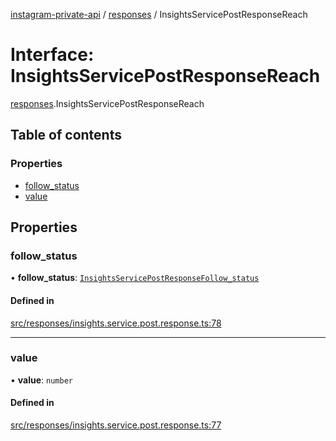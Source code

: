 [instagram-private-api](../../README.md) / [responses](../../modules/responses.md) / InsightsServicePostResponseReach

# Interface: InsightsServicePostResponseReach

[responses](../../modules/responses.md).InsightsServicePostResponseReach

## Table of contents

### Properties

- [follow\_status](InsightsServicePostResponseReach.md#follow_status)
- [value](InsightsServicePostResponseReach.md#value)

## Properties

### follow\_status

• **follow\_status**: [`InsightsServicePostResponseFollow_status`](InsightsServicePostResponseFollow_status.md)

#### Defined in

[src/responses/insights.service.post.response.ts:78](https://github.com/Nerixyz/instagram-private-api/blob/4971f34/src/responses/insights.service.post.response.ts#L78)

___

### value

• **value**: `number`

#### Defined in

[src/responses/insights.service.post.response.ts:77](https://github.com/Nerixyz/instagram-private-api/blob/4971f34/src/responses/insights.service.post.response.ts#L77)
